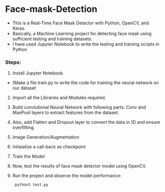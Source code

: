 # Face-mask-Detection

- This is a Real-Time Face Mask Detector with Python, OpenCV, and Keras.
- Basically, a Machine Learning project for detecting face mask using sufficient testing and training datasets.
- I have used Jupyter Notebook to write the testing and training scripts in Python

### Steps:
1. Install Jupyter Notebook
-  (Make a file train.py to write the code for training the neural network on our dataset
2. Import all the Libraries and Modules required.
3. Build convlutional Neural Network with following parts: Conv and MaxPool layers to extract features from the dataset.
4. Also, add Flatten and Dropout layer to convert the data in 1D and ensure overfitting.
5. Image Generation/Augmentation
6. Initaialize a call-back as checkpoint
7. Train the Model
8. Now, test the results of face mask detector model using OpenCV.
9. Run the project and observe the model performance: 
        
        
        python3 test.py
